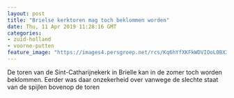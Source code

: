 ```yaml
---
layout: post
title: "Brielse kerktoren mag toch beklommen worden"
date: Thu, 11 Apr 2019 11:28:16 GMT
categories: 
- zuid-holland 
- voorne-putten 
feature_image: "https://images4.persgroep.net/rcs/Kq6hYfXKFkWDVIOoL0BX37mpnxk/diocontent/144165787/_fitwidth/400/?appId=21791a8992982cd8da851550a453bd7f&quality=0.7"
---
```


De toren van de Sint-Catharijnekerk in Brielle kan in de zomer toch worden beklommen. Eerder was daar onzekerheid over vanwege de slechte staat van de spijlen bovenop de toren
